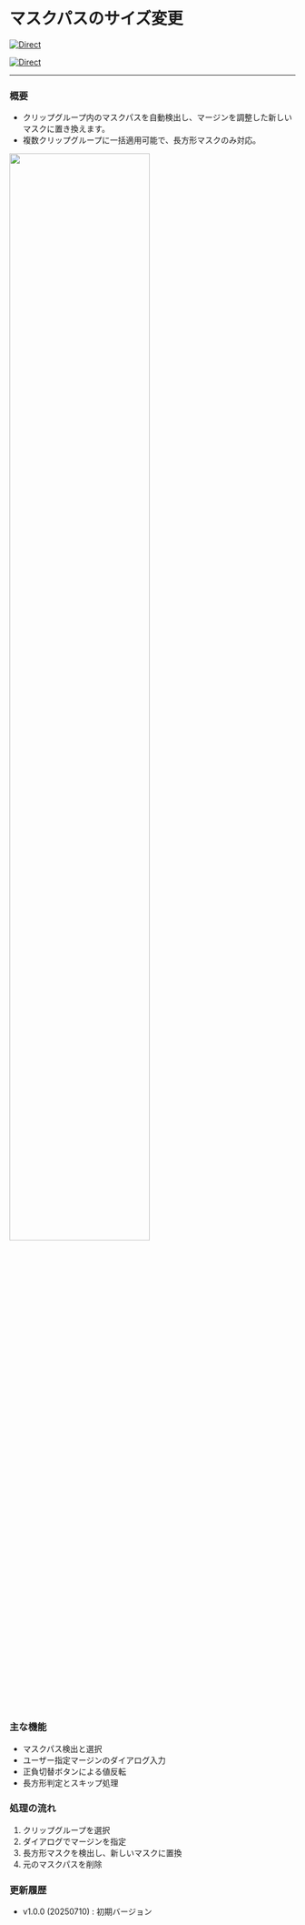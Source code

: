 # マスクパスのサイズ変更

[![Direct](https://img.shields.io/badge/Direct%20Link-ResizeClipMask.jsx-ffcc00.svg)](https://github.com/swwwitch/illustrator-scripts/blob/master/jsx/mask/ResizeClipMask.jsx)

[![Direct](https://img.shields.io/badge/Back%20to%20home-All%20scripts-cccccc.svg)](https://github.com/swwwitch/illustrator-scripts/blob/master/README.md)

---

### 概要

- クリップグループ内のマスクパスを自動検出し、マージンを調整した新しいマスクに置き換えます。
- 複数クリップグループに一括適用可能で、長方形マスクのみ対応。

<img alt="" src="https://www.dtp-transit.jp/images/ss-442-260-72-20250713-082336.png" width="70%" />

### 主な機能

- マスクパス検出と選択
- ユーザー指定マージンのダイアログ入力
- 正負切替ボタンによる値反転
- 長方形判定とスキップ処理

### 処理の流れ

1. クリップグループを選択
2. ダイアログでマージンを指定
3. 長方形マスクを検出し、新しいマスクに置換
4. 元のマスクパスを削除

### 更新履歴

- v1.0.0 (20250710) : 初期バージョン